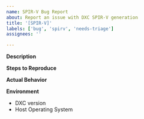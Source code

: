 ```yaml
---
name: SPIR-V Bug Report
about: Report an issue with DXC SPIR-V generation
title: '[SPIR-V]'
labels: ['bug', 'spirv', 'needs-triage']
assignees: ''

---
```


**Description**
<!--- Please provide a few sentences describing the issue you encountered. --->

**Steps to Reproduce**
<!--- Provide a description of how to reproduce the error. If possible please 
provide source and tool command line options, or if the issue reproduces on
Compiler Explorer (https://godbolt.org/), please provide a link.
If the source is split across multiple files, please preprocess into a single file using DXC's 
command line `-P -Fi <path>`.
 --->


**Actual Behavior**
<!--- Please provide error output or a description of the observed issue. --->

**Environment**
- DXC version <!-- replace with the output of 'dxc --version' -->
- Host Operating System <!--- Host operating system and version --->
